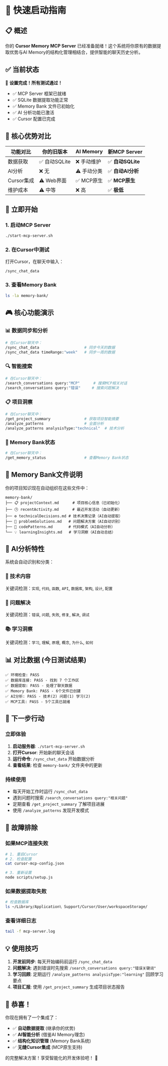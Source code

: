 # 🚀 快速启动指南

## 📋 概述

你的 **Cursor Memory MCP Server** 已经准备就绪！这个系统将你原有的数据提取优势与AI Memory的结构化管理相结合，提供智能的聊天历史分析。

## ✅ 当前状态

🎉 **设置完成！所有测试通过！**

- ✅ MCP Server 框架已就绪
- ✅ SQLite 数据提取功能正常
- ✅ Memory Bank 文件已初始化  
- ✅ AI 分析功能已激活
- ✅ Cursor 配置已完成

## 🎯 核心优势对比

| 功能对比 | 你的旧版本 | AI Memory | **新MCP Server** |
|---------|-----------|-----------|------------------|
| 数据获取 | ✅ 自动SQLite | ❌ 手动维护 | ✅ **自动SQLite** |
| AI分析 | ❌ 无 | ⚠️ 手动分类 | ✅ **自动AI分析** |
| Cursor集成 | ⚠️ Web界面 | ✅ MCP原生 | ✅ **MCP原生** |
| 维护成本 | ⚠️ 中等 | ❌ 高 | ✅ **极低** |

## 🚀 立即开始

### 1. 启动MCP Server
```bash
./start-mcp-server.sh
```

### 2. 在Cursor中测试
打开Cursor，在聊天中输入：
```
/sync_chat_data
```

### 3. 查看Memory Bank
```bash
ls -la memory-bank/
```

## 🎮 核心功能演示

### 📊 数据同步和分析
```bash
# 在Cursor聊天中：
/sync_chat_data                    # 同步今天的数据
/sync_chat_data timeRange:"week"   # 同步一周的数据
```

### 🔍 智能搜索
```bash
# 在Cursor聊天中：
/search_conversations query:"MCP"      # 搜索MCP相关对话
/search_conversations query:"错误"     # 搜索问题解决
```

### 📋 项目洞察
```bash
# 在Cursor聊天中：
/get_project_summary               # 获取项目智能摘要
/analyze_patterns                  # 全面分析
/analyze_patterns analysisType:"technical"  # 技术分析
```

### 🧠 Memory Bank状态
```bash
# 在Cursor聊天中：
/get_memory_status                 # 查看Memory Bank状态
```

## 📁 Memory Bank文件说明

你的项目知识现在自动组织在这些文件中：

```
memory-bank/
├── 📋 projectContext.md      # 项目核心信息（已初始化）
├── 🕒 recentActivity.md      # 最近开发活动（自动更新）
├── ⚙️ technicalDecisions.md # 技术决策记录（AI自动提取）
├── 🐛 problemSolutions.md   # 问题解决方案（AI自动识别）
├── 📝 codePatterns.md       # 代码模式（AI自动分析）
└── 💡 learningInsights.md   # 学习洞察（AI自动总结）
```

## 🤖 AI分析特性

系统会自动识别和分类：

### 🔧 技术内容
关键词检测：`实现`, `代码`, `函数`, `API`, `数据库`, `架构`, `设计`, `配置`

### 🐛 问题解决
关键词检测：`错误`, `问题`, `失败`, `修复`, `解决`, `调试`

### 📚 学习洞察
关键词检测：`学习`, `理解`, `原理`, `概念`, `为什么`, `如何`

## 📊 对比数据 (今日测试结果)

```
✅ 环境检查: PASS
✅ 数据库连接: PASS - 找到 7 个工作区
✅ 数据提取: PASS - 处理了聊天数据
✅ Memory Bank: PASS - 6个文件已创建
✅ AI分析: PASS - 技术(2) 问题(1) 学习(2)
✅ MCP工具: PASS - 5个工具已就绪
```

## 🎯 下一步行动

### 立即体验
1. **启动服务器**: `./start-mcp-server.sh`
2. **打开Cursor**: 开始新的聊天会话
3. **运行命令**: `/sync_chat_data` 开始数据分析
4. **查看结果**: 检查 `memory-bank/` 文件夹中的更新

### 持续使用
- 每天开始工作时运行 `/sync_chat_data`
- 遇到问题时搜索 `/search_conversations query:"相关问题"`
- 定期查看 `/get_project_summary` 了解项目进展
- 使用 `/analyze_patterns` 发现开发模式

## 🔧 故障排除

### 如果MCP连接失败
```bash
# 1. 重启Cursor
# 2. 检查配置
cat cursor-mcp-config.json

# 3. 重新设置
node scripts/setup.js
```

### 如果数据提取失败
```bash
# 检查数据库
ls ~/Library/Application\ Support/Cursor/User/workspaceStorage/
```

### 查看详细日志
```bash
tail -f mcp-server.log
```

## 💡 使用技巧

1. **开发前同步**: 每天开始编码前运行 `/sync_chat_data`
2. **问题解决**: 遇到错误时先搜索 `/search_conversations query:"错误关键词"`
3. **学习回顾**: 定期运行 `/analyze_patterns analysisType:"learning"` 回顾学习要点
4. **项目汇报**: 使用 `/get_project_summary` 生成项目状态报告

## 🎉 恭喜！

你现在拥有了一个集成了：
- ✅ **自动数据提取** (继承你的优势)
- ✅ **AI智能分析** (借鉴AI Memory理念)  
- ✅ **结构化知识管理** (Memory Bank系统)
- ✅ **无缝Cursor集成** (MCP原生支持)

的完整解决方案！享受智能化的开发体验吧！ 🚀 